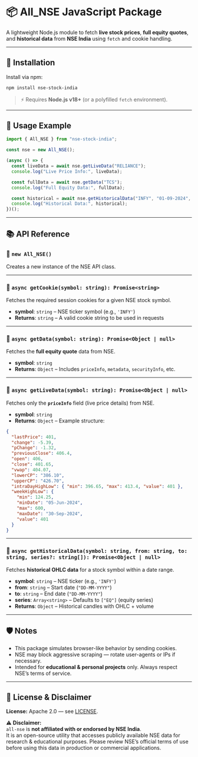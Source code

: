 # 📦 All_NSE JavaScript Package

A lightweight Node.js module to fetch **live stock prices**, **full equity quotes**, and **historical data** from **NSE India** using `fetch` and cookie handling.

---

## 📁 Installation

Install via npm:

```bash
npm install nse-stock-india
```

> ⚡ Requires **Node.js v18+** (or a polyfilled `fetch` environment).

---

## 🚀 Usage Example

```javascript
import { All_NSE } from "nse-stock-india";

const nse = new All_NSE();

(async () => {
  const liveData = await nse.getLiveData("RELIANCE");
  console.log("Live Price Info:", liveData);

  const fullData = await nse.getData("TCS");
  console.log("Full Equity Data:", fullData);

  const historical = await nse.getHistoricalData("INFY", "01-09-2024", "15-09-2024");
  console.log("Historical Data:", historical);
})();
```

---

## 📚 API Reference

### 🔹 `new All_NSE()`
Creates a new instance of the NSE API class.

---

### 🔹 `async getCookie(symbol: string): Promise<string>`
Fetches the required session cookies for a given NSE stock symbol.

- **symbol**: `string` – NSE ticker symbol (e.g., `'INFY'`)
- **Returns**: `string` – A valid cookie string to be used in requests

---

### 🔹 `async getData(symbol: string): Promise<Object | null>`
Fetches the **full equity quote** data from NSE.

- **symbol**: `string`
- **Returns**: `Object` – Includes `priceInfo`, `metadata`, `securityInfo`, etc.

---

### 🔹 `async getLiveData(symbol: string): Promise<Object | null>`
Fetches only the **`priceInfo`** field (live price details) from NSE.

- **symbol**: `string`
- **Returns**: `Object` – Example structure:

```json
{
  "lastPrice": 401,
  "change": -5.39,
  "pChange": -1.32,
  "previousClose": 406.4,
  "open": 406,
  "close": 401.65,
  "vwap": 404.07,
  "lowerCP": "386.10",
  "upperCP": "426.70",
  "intraDayHighLow": { "min": 396.65, "max": 413.4, "value": 401 },
  "weekHighLow": {
    "min": 124.25,
    "minDate": "05-Jun-2024",
    "max": 600,
    "maxDate": "30-Sep-2024",
    "value": 401
  }
}
```

---

### 🔹 `async getHistoricalData(symbol: string, from: string, to: string, series?: string[]): Promise<Object | null>`
Fetches **historical OHLC data** for a stock symbol within a date range.

- **symbol**: `string` – NSE ticker (e.g., `'INFY'`)
- **from**: `string` – Start date (`"DD-MM-YYYY"`)
- **to**: `string` – End date (`"DD-MM-YYYY"`)
- **series**: `Array<string>` – Defaults to `["EQ"]` (equity series)
- **Returns**: `Object` – Historical candles with OHLC + volume

---

## 🛡️ Notes

- This package simulates browser-like behavior by sending cookies.
- NSE may block aggressive scraping — rotate user-agents or IPs if necessary.
- Intended for **educational & personal projects** only. Always respect NSE’s terms of service.

---

## 📜 License & Disclaimer

**License:** Apache 2.0 — see [LICENSE](./LICENSE.txt).  

⚠️ **Disclaimer:**  
`all-nse` is **not affiliated with or endorsed by NSE India**.  
It is an open-source utility that accesses publicly available NSE data for research & educational purposes. Please review NSE’s official terms of use before using this data in production or commercial applications.  
